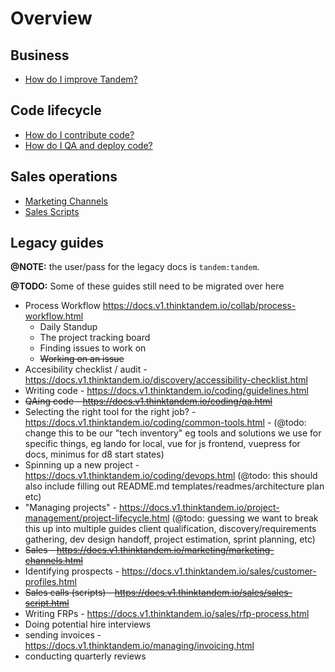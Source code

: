 # Overview

## Business

* [How do I improve Tandem?](./improve-tandem.md)

## Code lifecycle

* [How do I contribute code?](./contributing-code.md)
* [How do I QA and deploy code?](./qaing-code.md)

## Sales operations

* [Marketing Channels](./marketing-channels.md)
* [Sales Scripts](./sales-scripts.md)

## Legacy guides

**@NOTE:** the user/pass for the legacy docs is `tandem:tandem`.

**@TODO:** Some of these guides still need to be migrated over here

* Process Workflow <https://docs.v1.thinktandem.io/collab/process-workflow.html>
  * Daily Standup
  * The project tracking board
  * Finding issues to work on
  * ~~Working on an issue~~
* Accesibility checklist / audit - <https://docs.v1.thinktandem.io/discovery/accessibility-checklist.html>
* Writing code - <https://docs.v1.thinktandem.io/coding/guidelines.html>
* ~~QAing code - <https://docs.v1.thinktandem.io/coding/qa.html>~~
* Selecting the right tool for the right job? - <https://docs.v1.thinktandem.io/coding/common-tools.html> - (@todo: change this to be our "tech inventory" eg tools and solutions we use for specific things, eg lando for local, vue for js frontend, vuepress for docs, minimus for d8 start states)
* Spinning up a new project - <https://docs.v1.thinktandem.io/coding/devops.html> (@todo: this should also include filling out README.md templates/readmes/architecture plan etc)
* "Managing projects" - <https://docs.v1.thinktandem.io/project-management/project-lifecycle.html> (@todo: guessing we want to break this up into multiple guides client qualification, discovery/requirements gathering, dev design handoff, project estimation, sprint planning, etc)
* ~~Sales - <https://docs.v1.thinktandem.io/marketing/marketing-channels.html>~~
* Identifying prospects - <https://docs.v1.thinktandem.io/sales/customer-profiles.html>
* ~~Sales calls (scripts) - <https://docs.v1.thinktandem.io/sales/sales-script.html>~~
* Writing FRPs - <https://docs.v1.thinktandem.io/sales/rfp-process.html>
* Doing potential hire interviews
* sending invoices - <https://docs.v1.thinktandem.io/managing/invoicing.html>
* conducting quarterly reviews
